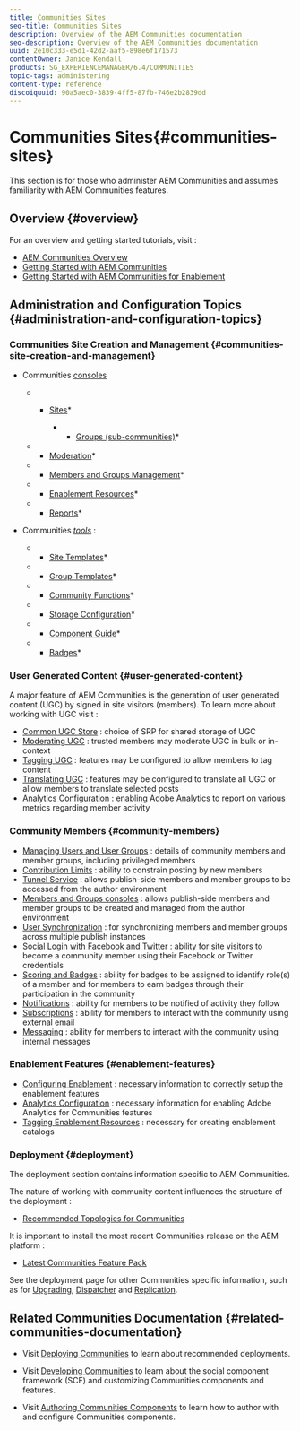 ```yaml
---
title: Communities Sites
seo-title: Communities Sites
description: Overview of the AEM Communities documentation
seo-description: Overview of the AEM Communities documentation
uuid: 2e10c333-e5d1-42d2-aaf5-898e6f171573
contentOwner: Janice Kendall
products: SG_EXPERIENCEMANAGER/6.4/COMMUNITIES
topic-tags: administering
content-type: reference
discoiquuid: 90a5aec0-3839-4ff5-87fb-746e2b2839dd
---
```


# Communities Sites{#communities-sites}

This section is for those who administer AEM Communities and assumes familiarity with AEM Communities features.

## Overview {#overview}

For an overview and getting started tutorials, visit :

* [AEM Communities Overview](../../communities/using/overview.md)
* [Getting Started with AEM Communities](../../communities/using/getting-started.md)
* [Getting Started with AEM Communities for Enablement](../../communities/using/getting-started-enablement.md)

## Administration and Configuration Topics {#administration-and-configuration-topics}

### Communities Site Creation and Management {#communities-site-creation-and-management}

* Communities [consoles](../../communities/using/consoles.md)

    * * [Sites](../../communities/using/sites-console.md)*

        * * [Groups (sub-communities)](../../communities/using/groups.md)*

    * * [Moderation](../../communities/using/moderation.md)*
    * * [Members and Groups Management](../../communities/using/members.md)*
    * * [Enablement Resources](../../communities/using/resources.md)*
    * * [Reports](../../communities/using/reports.md)*

* Communities [*tools*](../../communities/using/tools.md) :

    * * [Site Templates](../../communities/using/sites.md)*
    * * [Group Templates](../../communities/using/tools-groups.md)*
    * * [Community Functions](../../communities/using/functions.md)*
    * * [Storage Configuration](../../communities/using/srp-config.md)*
    * * [Component Guide](../../communities/using/components-guide.md)*
    * * [Badges](../../communities/using/badges.md)*

### User Generated Content {#user-generated-content}

A major feature of AEM Communities is the generation of user generated content (UGC) by signed in site visitors (members). To learn more about working with UGC visit :

* [Common UGC Store](../../communities/using/working-with-srp.md) : choice of SRP for shared storage of UGC
* [Moderating UGC](../../communities/using/moderate-ugc.md) : trusted members may moderate UGC in bulk or in-context
* [Tagging UGC](../../communities/using/tag-ugc.md) : features may be configured to allow members to tag content
* [Translating UGC](../../communities/using/translate-ugc.md) : features may be configured to translate all UGC or allow members to translate selected posts
* [Analytics Configuration](../../communities/using/analytics.md) : enabling Adobe Analytics to report on various metrics regarding member activity

### Community Members {#community-members}

* [Managing Users and User Groups](../../communities/using/users.md) : details of community members and member groups, including privileged members
* [Contribution Limits](../../communities/using/limits.md) : ability to constrain posting by new members
* [Tunnel Service](../../communities/using/deploy-communities.md#tunnel-service-on-author) : allows publish-side members and member groups to be accessed from the author environment
* [Members and Groups consoles](../../communities/using/members.md) : allows publish-side members and member groups to be created and managed from the author environment
* [User Synchronization](../../communities/using/sync.md) : for synchronizing members and member groups across multiple publish instances
* [Social Login with Facebook and Twitter](../../communities/using/social-login.md) : ability for site visitors to become a community member using their Facebook or Twitter credentials
* [Scoring and Badges](../../communities/using/implementing-scoring.md) : ability for badges to be assigned to identify role(s) of a member and for members to earn badges through their participation in the community
* [Notifications](../../communities/using/notifications.md) : ability for members to be notified of activity they follow
* [Subscriptions](../../communities/using/subscriptions.md) : ability for members to interact with the community using external email
* [Messaging](../../communities/using/messaging.md) : ability for members to interact with the community using internal messages

### Enablement Features {#enablement-features}

* [Configuring Enablement](../../communities/using/enablement.md) : necessary information to correctly setup the enablement features
* [Analytics Configuration](../../communities/using/analytics.md) : necessary information for enabling Adobe Analytics for Communities features
* [Tagging Enablement Resources](../../communities/using/tag-resources.md) : necessary for creating enablement catalogs

### Deployment {#deployment}

The deployment section contains information specific to AEM Communities.

The nature of working with community content influences the structure of the deployment :

* [Recommended Topologies for Communities](../../communities/using/topologies.md)

It is important to install the most recent Communities release on the AEM platform :

* [Latest Communities Feature Pack](../../communities/using/deploy-communities.md#latestfeaturepack)

See the deployment page for other Communities specific information, such as for [Upgrading](../../communities/using/upgrade.md), [Dispatcher](../../communities/using/dispatcher.md) and [Replication](../../communities/using/deploy-communities.md#replication-agents-on-author).

## Related Communities Documentation {#related-communities-documentation}

* Visit [Deploying Communities](../../communities/using/deploy-communities.md) to learn about recommended deployments.

* Visit [Developing Communities](../../communities/using/communities.md) to learn about the social component framework (SCF) and customizing Communities components and features.

* Visit [Authoring Communities Components](../../communities/using/author-communities.md) to learn how to author with and configure Communities components.

